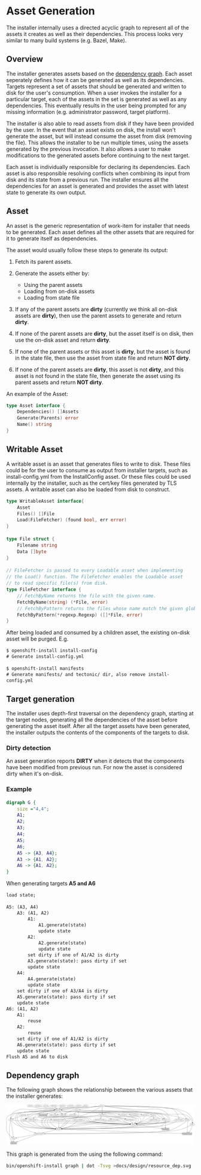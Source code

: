 # Asset Generation

The installer internally uses a directed acyclic graph to represent all of the assets it creates as well as their dependencies. This process looks very similar to many build systems (e.g. Bazel, Make).

## Overview

The installer generates assets based on the [dependency graph](#dependency-graph). Each asset seperately defines how it can be generated as well as its dependencies. Targets represent a set of assets that should be generated and written to disk for the user's consumption. When a user invokes the installer for a particular target, each of the assets in the set is generated as well as any dependencies. This eventually results in the user being prompted for any missing information (e.g. administrator password, target platform).

The installer is also able to read assets from disk if they have been provided by the user. In the event that an asset exists on disk, the install won't generate the asset, but will instead consume the asset from disk (removing the file). This allows the installer to be run multiple times, using the assets generated by the previous invocation. It also allows a user to make modifications to the generated assets before continuing to the next target.

Each asset is individually responsible for declaring its dependencies. Each asset is also responsible resolving conflicts when combining its input from disk and its state from a previous run. The installer ensures all the dependencies for an asset is generated and provides the asset with latest state to generate its own output.

## Asset

An asset is the generic representation of work-item for installer that needs to be generated. Each asset defines all the other assets that are required for it to generate itself as dependencies.

The asset would usually follow these steps to generate its output:

1. Fetch its parent assets.

2. Generate the assets either by:
    *  Using the parent assets
    *  Loading from on-disk assets
    *  Loading from state file

3. If any of the parent assets are **dirty** (currently we think all on-disk assets are **dirty**), then use the parent assets to generate and return **dirty**.

4. If none of the parent assets are **dirty**, but the asset itself is on disk, then use the on-disk asset and return **dirty**.

5. If none of the parent assets or this asset is **dirty**, but the asset is found in the state file, then use the asset from state file and return **NOT dirty**.

6. If none of the parent assets are **dirty**, this asset is not **dirty**, and this asset is not found in the state file, then generate the asset using its parent assets and return **NOT dirty**.

An example of the Asset:

```go
type Asset interface {
    Dependencies() []Assets
    Generate(Parents) error
    Name() string
}
```

## Writable Asset

A writable asset is an asset that generates files to write to disk. These files could be for the user to consume as output from installer targets, such as install-config.yml from the InstallConfig asset. Or these files could be used internally by the installer, such as the cert/key files generated by TLS assets.
A writable asset can also be loaded from disk to construct.

```go
type WritableAsset interface{
    Asset
    Files() []File
    Load(FileFetcher) (found bool, err error)
}

type File struct {
    Filename string
    Data []byte
}

// FileFetcher is passed to every Loadable asset when implementing
// the Load() function. The FileFetcher enables the Loadable asset
// to read specific file(s) from disk.
type FileFetcher interface {
    // FetchByName returns the file with the given name.
    FetchByName(string) (*File, error)
    // FetchByPattern returns the files whose name match the given glob.
    FetchByPattern(*regexp.Regexp) ([]*File, error)
}
```
After being loaded and consumed by a children asset, the existing on-disk asset will be purged.
E.g.

```shell
$ openshift-install install-config
# Generate install-config.yml

$ openshift-install manifests
# Generate manifests/ and tectonic/ dir, also remove install-config.yml
```

## Target generation

The installer uses depth-first traversal on the dependency graph, starting at the target nodes, generating all the dependencies of the asset before generating the asset itself. After all the target assets have been generated, the installer outputs the contents of the components of the targets to disk.

### Dirty detection

An asset generation reports **DIRTY** when it detects that the components have been modified from previous run. For now the asset is considered dirty when it's on-disk.

### Example

```dot
digraph G {
    size ="4,4";
    A1;
    A2;
    A3;
    A4;
    A5;
    A6;
    A5 -> {A3, A4};
    A3 -> {A1, A2};
    A6 -> {A1, A2};
}
```

When generating targets **A5 and A6**

```
load state;

A5: (A3, A4)
    A3: (A1, A2)
        A1:
            A1.generate(state)
            update state
        A2:
            A2.generate(state)
            update state
        set dirty if one of A1/A2 is dirty
        A3.generate(state): pass dirty if set
        update state
    A4:
        A4.generate(state)
        update state
    set dirty if one of A3/A4 is dirty
    A5.generate(state): pass dirty if set
    update state
A6: (A1, A2)
    A1:
        reuse
    A2:
        reuse
    set dirty if one of A1/A2 is dirty
    A6.generate(state): pass dirty if set
    update state
Flush A5 and A6 to disk
```

## Dependency graph

The following graph shows the relationship between the various assets that the installer generates:

![Image depicting the resource dependency graph](resource_dep.svg)

This graph is generated from the using the following command:

```sh
bin/openshift-install graph | dot -Tsvg >docs/design/resource_dep.svg
```
